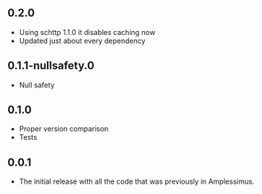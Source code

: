 ## 0.2.0

* Using schttp 1.1.0 it disables caching now
* Updated just about every dependency

## 0.1.1-nullsafety.0

* Null safety

## 0.1.0

* Proper version comparison
* Tests

## 0.0.1

* The initial release with all the code that was previously in Amplessimus.
